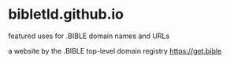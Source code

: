 # bibletld.github.io
featured uses for .BIBLE domain names and URLs

a website by the .BIBLE top-level domain registry https://get.bible
